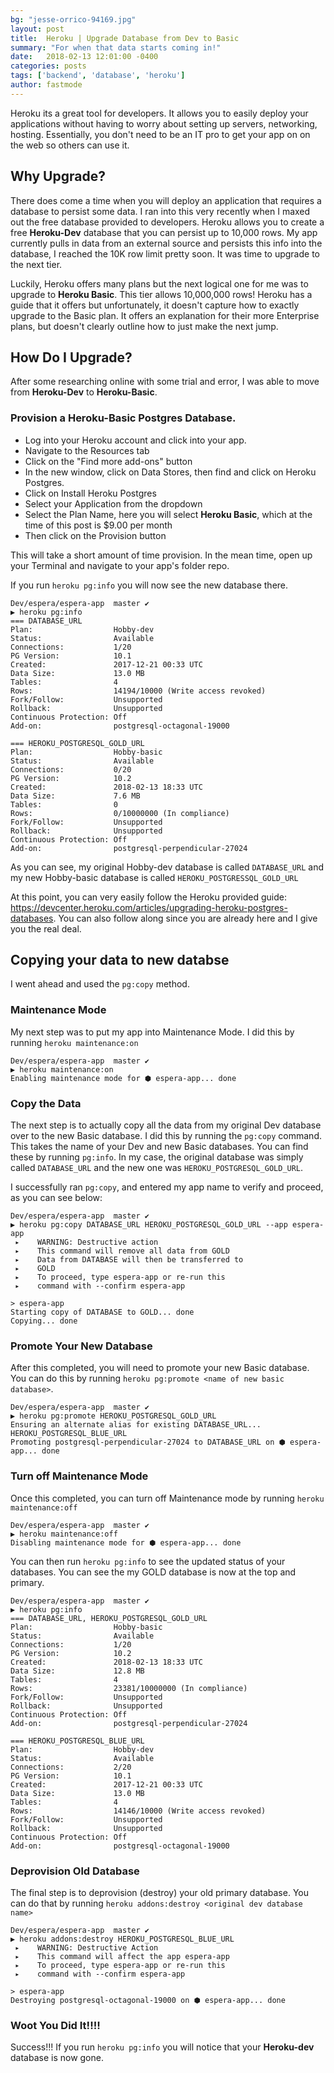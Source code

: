 ```yaml
---
bg: "jesse-orrico-94169.jpg"
layout: post
title:  Heroku | Upgrade Database from Dev to Basic
summary: "For when that data starts coming in!"
date:   2018-02-13 12:01:00 -0400
categories: posts
tags: ['backend', 'database', 'heroku']
author: fastmode
---
```


Heroku its a great tool for developers.  It allows you to easily deploy your applications without having to worry about setting up servers, networking, hosting.  Essentially, you don't need to be an IT pro to get your app on on the web so others can use it.  

## Why Upgrade?

There does come a time when you will deploy an application that requires a database to persist some data.  I ran into this very recently when I maxed out the free database provided to developers.   Heroku allows you to create a free **Heroku-Dev** database that you can persist up to 10,000 rows.  My app currently pulls in data from an external source and persists this info into the database, I reached the 10K row limit pretty soon.  It was time to upgrade to the next tier.

Luckily, Heroku offers many plans but the next logical one for me was to upgrade to **Heroku Basic**.  This tier allows 10,000,000 rows!  Heroku has a guide that it offers but unfortunately, it doesn't capture how to exactly upgrade to the Basic plan.  It offers an explanation for their more Enterprise plans, but doesn't clearly outline how to just make the next jump.

## How Do I Upgrade?

After some researching online with some trial and error, I was able to move from **Heroku-Dev** to **Heroku-Basic**.

### Provision a **Heroku-Basic** Postgres Database. 
* Log into your Heroku account and click into your app. 
* Navigate to the Resources tab
* Click on the "Find more add-ons" button
* In the new window, click on Data Stores, then find and click on Heroku Postgres.
* Click on Install Heroku Postgres
* Select your Application from the dropdown
* Select the Plan Name, here you will select **Heroku Basic**, which at the time of this post is $9.00 per month
* Then click on the Provision button

This will take a short amount of time provision.  In the mean time, open up your Terminal and navigate to your app's folder repo.  

If you run `heroku pg:info` you will now see the new database there.

```
Dev/espera/espera-app  master ✔                                    
▶ heroku pg:info
=== DATABASE_URL
Plan:                  Hobby-dev
Status:                Available
Connections:           1/20
PG Version:            10.1
Created:               2017-12-21 00:33 UTC
Data Size:             13.0 MB
Tables:                4
Rows:                  14194/10000 (Write access revoked)
Fork/Follow:           Unsupported
Rollback:              Unsupported
Continuous Protection: Off
Add-on:                postgresql-octagonal-19000

=== HEROKU_POSTGRESQL_GOLD_URL
Plan:                  Hobby-basic
Status:                Available
Connections:           0/20
PG Version:            10.2
Created:               2018-02-13 18:33 UTC
Data Size:             7.6 MB
Tables:                0
Rows:                  0/10000000 (In compliance)
Fork/Follow:           Unsupported
Rollback:              Unsupported
Continuous Protection: Off
Add-on:                postgresql-perpendicular-27024
``` 
As you can see, my original Hobby-dev database is called `DATABASE_URL` and my new Hobby-basic database is called `HEROKU_POSTGRESSQL_GOLD_URL`

At this point, you can very easily follow the Heroku provided guide:  <https://devcenter.heroku.com/articles/upgrading-heroku-postgres-databases>.  You can also follow along since you are already here and I give you the real deal.

## Copying your data to new databse

I went ahead and used the `pg:copy` method.

### Maintenance Mode

My next step was to put my app into Maintenance Mode.  I did this by running `heroku maintenance:on`

```
Dev/espera/espera-app  master ✔                                    
▶ heroku maintenance:on
Enabling maintenance mode for ⬢ espera-app... done
```

### Copy the Data

The next step is to actually copy all the data from my original Dev database over to the new Basic database.  I did this by running the `pg:copy` command.  This takes the name of your Dev and new Basic databases.  You can find these by running `pg:info`.  In my case, the original database was simply called `DATABASE_URL` and the new one was `HEROKU_POSTGRESQL_GOLD_URL`.

I successfully ran `pg:copy`, and entered my app name to verify and proceed, as you can see below:

```
Dev/espera/espera-app  master ✔                                    
▶ heroku pg:copy DATABASE_URL HEROKU_POSTGRESQL_GOLD_URL --app espera-app
 ▸    WARNING: Destructive action
 ▸    This command will remove all data from GOLD
 ▸    Data from DATABASE will then be transferred to
 ▸    GOLD
 ▸    To proceed, type espera-app or re-run this
 ▸    command with --confirm espera-app

> espera-app
Starting copy of DATABASE to GOLD... done
Copying... done
```

### Promote Your New Database

After this completed, you will need to promote your new Basic database.  You can do this by running `heroku pg:promote <name of new basic database>`.  

```
Dev/espera/espera-app  master ✔                                     
▶ heroku pg:promote HEROKU_POSTGRESQL_GOLD_URL
Ensuring an alternate alias for existing DATABASE_URL... HEROKU_POSTGRESQL_BLUE_URL
Promoting postgresql-perpendicular-27024 to DATABASE_URL on ⬢ espera-app... done
```

### Turn off Maintenance Mode

Once this completed, you can turn off Maintenance mode by running `heroku maintenance:off`

```
Dev/espera/espera-app  master ✔ 
▶ heroku maintenance:off
Disabling maintenance mode for ⬢ espera-app... done
```

You can then run `heroku pg:info` to see the updated status of your databases.  You can see the my GOLD database is now at the top and primary.

```
Dev/espera/espera-app  master ✔  
▶ heroku pg:info
=== DATABASE_URL, HEROKU_POSTGRESQL_GOLD_URL
Plan:                  Hobby-basic
Status:                Available
Connections:           1/20
PG Version:            10.2
Created:               2018-02-13 18:33 UTC
Data Size:             12.8 MB
Tables:                4
Rows:                  23381/10000000 (In compliance)
Fork/Follow:           Unsupported
Rollback:              Unsupported
Continuous Protection: Off
Add-on:                postgresql-perpendicular-27024

=== HEROKU_POSTGRESQL_BLUE_URL
Plan:                  Hobby-dev
Status:                Available
Connections:           2/20
PG Version:            10.1
Created:               2017-12-21 00:33 UTC
Data Size:             13.0 MB
Tables:                4
Rows:                  14146/10000 (Write access revoked)
Fork/Follow:           Unsupported
Rollback:              Unsupported
Continuous Protection: Off
Add-on:                postgresql-octagonal-19000
```

### Deprovision Old Database

The final step is to deprovision (destroy) your old primary database.  You can do that by running `heroku addons:destroy <original dev database name>`

```
Dev/espera/espera-app  master ✔                                     
▶ heroku addons:destroy HEROKU_POSTGRESQL_BLUE_URL
 ▸    WARNING: Destructive Action
 ▸    This command will affect the app espera-app
 ▸    To proceed, type espera-app or re-run this
 ▸    command with --confirm espera-app

> espera-app
Destroying postgresql-octagonal-19000 on ⬢ espera-app... done
```
### Woot You Did It!!!!

Success!!! If you run `heroku pg:info` you will notice that your **Heroku-dev** database is now gone.  

